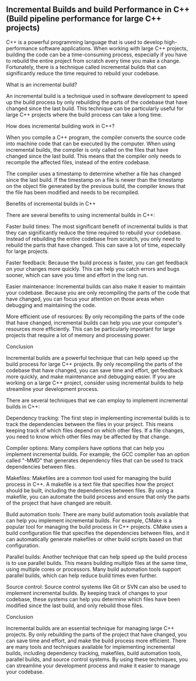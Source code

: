 ## Incremental Builds and build Performance in C++ (Build pipeline performance for large C++ projects)

C++ is a powerful programming language that is used to develop high-performance software applications. When working with large C++ projects, building the code can be a time-consuming process, especially if you have to rebuild the entire project from scratch every time you make a change. Fortunately, there is a technique called incremental builds that can significantly reduce the time required to rebuild your codebase.

What is an incremental build?

An incremental build is a technique used in software development to speed up the build process by only rebuilding the parts of the codebase that have changed since the last build. This technique can be particularly useful for large C++ projects where the build process can take a long time.

How does incremental building work in C++?

When you compile a C++ program, the compiler converts the source code into machine code that can be executed by the computer. When using incremental builds, the compiler is only called on the files that have changed since the last build. This means that the compiler only needs to recompile the affected files, instead of the entire codebase.

The compiler uses a timestamp to determine whether a file has changed since the last build. If the timestamp on a file is newer than the timestamp on the object file generated by the previous build, the compiler knows that the file has been modified and needs to be recompiled.

Benefits of incremental builds in C++

There are several benefits to using incremental builds in C++:

Faster build times: The most significant benefit of incremental builds is that they can significantly reduce the time required to rebuild your codebase. Instead of rebuilding the entire codebase from scratch, you only need to rebuild the parts that have changed. This can save a lot of time, especially for large projects.

Faster feedback: Because the build process is faster, you can get feedback on your changes more quickly. This can help you catch errors and bugs sooner, which can save you time and effort in the long run.

Easier maintenance: Incremental builds can also make it easier to maintain your codebase. Because you are only recompiling the parts of the code that have changed, you can focus your attention on those areas when debugging and maintaining the code.

More efficient use of resources: By only recompiling the parts of the code that have changed, incremental builds can help you use your computer's resources more efficiently. This can be particularly important for large projects that require a lot of memory and processing power.

Conclusion

Incremental builds are a powerful technique that can help speed up the build process for large C++ projects. By only recompiling the parts of the codebase that have changed, you can save time and effort, get feedback more quickly, and make maintenance and debugging easier. If you are working on a large C++ project, consider using incremental builds to help streamline your development process.

There are several techniques that we can employ to implement incremental builds in C++:

Dependency tracking: The first step in implementing incremental builds is to track the dependencies between the files in your project. This means keeping track of which files depend on which other files. If a file changes, you need to know which other files may be affected by that change.

Compiler options: Many compilers have options that can help you implement incremental builds. For example, the GCC compiler has an option called "-MMD" that generates dependency files that can be used to track dependencies between files.

Makefiles: Makefiles are a common tool used for managing the build process in C++. A makefile is a text file that specifies how the project should be built, including the dependencies between files. By using a makefile, you can automate the build process and ensure that only the parts of the project that have changed are rebuilt.

Build automation tools: There are many build automation tools available that can help you implement incremental builds. For example, CMake is a popular tool for managing the build process in C++ projects. CMake uses a build configuration file that specifies the dependencies between files, and it can automatically generate makefiles or other build scripts based on that configuration.

Parallel builds: Another technique that can help speed up the build process is to use parallel builds. This means building multiple files at the same time, using multiple cores or processors. Many build automation tools support parallel builds, which can help reduce build times even further.

Source control: Source control systems like Git or SVN can also be used to implement incremental builds. By keeping track of changes to your codebase, these systems can help you determine which files have been modified since the last build, and only rebuild those files.

Conclusion

Incremental builds are an essential technique for managing large C++ projects. By only rebuilding the parts of the project that have changed, you can save time and effort, and make the build process more efficient. There are many tools and techniques available for implementing incremental builds, including dependency tracking, makefiles, build automation tools, parallel builds, and source control systems. By using these techniques, you can streamline your development process and make it easier to manage your codebase.
